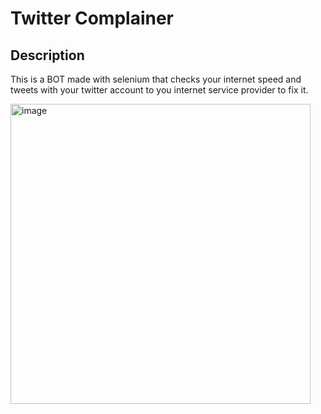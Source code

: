 # Twitter Complainer

## Description
This is a BOT made with selenium that checks your internet speed and tweets with your twitter account to you internet service provider to fix it.

<img width="480" alt="image" src="https://user-images.githubusercontent.com/82762146/188490044-b1f5aad1-b555-496c-8c31-d5f54cd693fc.png">
